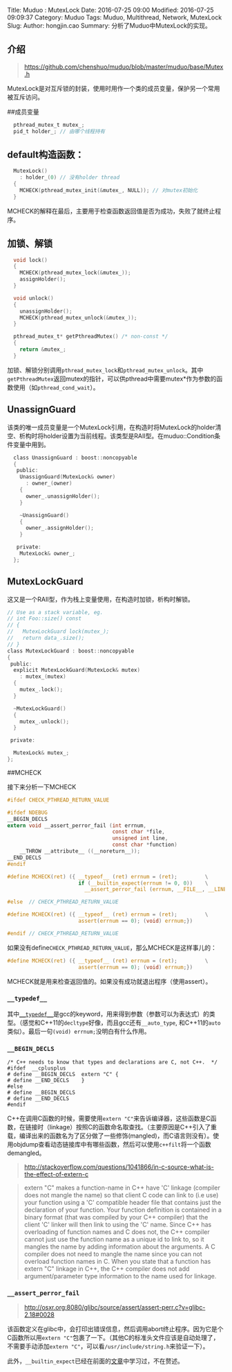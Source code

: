 Title: Muduo : MutexLock
Date: 2016-07-25 09:00
Modified: 2016-07-25 09:09:37
Category: Muduo 
Tags: Muduo, Multithread, Network, MutexLock
Slug: 
Author: hongjin.cao 
Summary: 分析了Muduo中MutexLock的实现。

## 介绍

> https://github.com/chenshuo/muduo/blob/master/muduo/base/Mutex.h

MutexLock是对互斥锁的封装，使用时用作一个类的成员变量，保护另一个常用被互斥访问。

##成员变量
```c
  pthread_mutex_t mutex_;
  pid_t holder_; // 由哪个线程持有
```

## default构造函数：
```c
  MutexLock()
    : holder_(0) // 没有holder thread
  {
    MCHECK(pthread_mutex_init(&mutex_, NULL)); // 对mutex初始化
  }
```
MCHECK的解释在最后，主要用于检查函数返回值是否为成功，失败了就终止程序。

## 加锁、解锁
```c
  void lock()
  {
    MCHECK(pthread_mutex_lock(&mutex_));
    assignHolder();
  }

  void unlock()
  {
    unassignHolder();
    MCHECK(pthread_mutex_unlock(&mutex_));
  }

  pthread_mutex_t* getPthreadMutex() /* non-const */
  {
    return &mutex_;
  }
```
加锁、解锁分别调用`pthread_mutex_lock`和`pthread_mutex_unlock`。其中`getPthreadMutex`返回mutex的指针，可以供pthread中需要mutex*作为参数的函数使用（如`pthread_cond_wait`）。

## UnassignGuard

该类的唯一成员变量是一个MutexLock引用，在构造时将MutexLock的holder清空、析构时将holder设置为当前线程。该类型是RAII型。在muduo::Condition条件变量中用到。
```c
  class UnassignGuard : boost::noncopyable
  {
   public:
    UnassignGuard(MutexLock& owner)
      : owner_(owner)
    {
      owner_.unassignHolder();
    }

    ~UnassignGuard()
    {
      owner_.assignHolder();
    }

   private:
    MutexLock& owner_;
  };
```

## MutexLockGuard
这又是一个RAII型，作为栈上变量使用，在构造时加锁，析构时解锁。
```c
// Use as a stack variable, eg.
// int Foo::size() const
// {
//   MutexLockGuard lock(mutex_);
//   return data_.size();
// }
class MutexLockGuard : boost::noncopyable
{
 public:
  explicit MutexLockGuard(MutexLock& mutex)
    : mutex_(mutex)
  {
    mutex_.lock();
  }

  ~MutexLockGuard()
  {
    mutex_.unlock();
  }

 private:

  MutexLock& mutex_;
};
```

##MCHECK

接下来分析一下MCHECK
```c
#ifdef CHECK_PTHREAD_RETURN_VALUE

#ifdef NDEBUG
__BEGIN_DECLS
extern void __assert_perror_fail (int errnum,
                                  const char *file,
                                  unsigned int line,
                                  const char *function)
    __THROW __attribute__ ((__noreturn__));
__END_DECLS
#endif

#define MCHECK(ret) ({ __typeof__ (ret) errnum = (ret);         \
                       if (__builtin_expect(errnum != 0, 0))    \
                         __assert_perror_fail (errnum, __FILE__, __LINE__, __func__);})

#else  // CHECK_PTHREAD_RETURN_VALUE

#define MCHECK(ret) ({ __typeof__ (ret) errnum = (ret);         \
                       assert(errnum == 0); (void) errnum;})

#endif // CHECK_PTHREAD_RETURN_VALUE
```

如果没有define`CHECK_PTHREAD_RETURN_VALUE`，那么MCHECK是这样事儿的：

```c
#define MCHECK(ret) ({ __typeof__ (ret) errnum = (ret);         \
                       assert(errnum == 0); (void) errnum;})
```

MCHECK就是用来检查返回值的。如果没有成功就退出程序（使用assert）。

### `__typedef__`
其中[`__typedef__`](https://gcc.gnu.org/onlinedocs/gcc/Typeof.html)是gcc的keyword，用来得到参数（参数可以为表达式）的类型。（感觉和C++11的`decltype`好像，而且gcc还有`__auto_type`, 和C++11的`auto`类似）。最后一句`(void) errnum;`没明白有什么作用。


### `__BEGIN_DECLS`
```
/* C++ needs to know that types and declarations are C, not C++.  */
#ifdef	__cplusplus
# define __BEGIN_DECLS	extern "C" {
# define __END_DECLS	}
#else
# define __BEGIN_DECLS
# define __END_DECLS
#endif
```
C++在调用C函数的时候，需要使用`extern "C"`来告诉编译器，这些函数是C函数，在链接时（linkage）按照C的函数命名取查找。（主要原因是C++引入了重载，编译出来的函数名为了区分做了一些修饰(mangled)，而C语言则没有）。使用objdump查看动态链接库中有哪些函数，然后可以使用`c++filt`将一个函数demangled。

> http://stackoverflow.com/questions/1041866/in-c-source-what-is-the-effect-of-extern-c

> extern "C" makes a function-name in C++ have 'C' linkage (compiler does not mangle the name) so that client C code can link to (i.e use) your function using a 'C' compatible header file that contains just the declaration of your function. Your function definition is contained in a binary format (that was compiled by your C++ compiler) that the client 'C' linker will then link to using the 'C' name.
Since C++ has overloading of function names and C does not, the C++ compiler cannot just use the function name as a unique id to link to, so it mangles the name by adding information about the arguments. A C compiler does not need to mangle the name since you can not overload function names in C. When you state that a function has extern "C" linkage in C++, the C++ compiler does not add argument/parameter type information to the name used for linkage.

### `__assert_perror_fail`

> http://osxr.org:8080/glibc/source/assert/assert-perr.c?v=glibc-2.18#0028

该函数定义在glibc中，会打印出错误信息，然后调用abort终止程序。因为它是个C函数所以用`extern "C"`包裹了一下。（其他C的标准头文件应该是自动处理了，不需要手动添加`extern "C"`，可以看`/usr/include/string.h`来验证一下）。

此外，`__builtin_expect`已经在前面的[文章](http://blog.csdn.net/huntinux/article/details/51995913#t2)中学习过，不在赘述。
